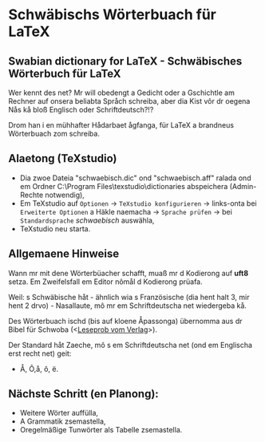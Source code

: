 # Schwäbischs Wörterbuach für LaTeX
## Swabian dictionary for LaTeX - Schwäbisches Wörterbuch für LaTeX

Wer kennt des net? Mr will obedengt a Gedicht oder a Gschichtle am Rechner auf onsera beliabta Språch schreiba, aber dia Kist vôr dr oegena Nås kå bloß Englisch oder Schriftdeutsch?!?

Drom han i en mühhafter Hådarbaet ågfanga, für LaTeX a brandneus Wörterbuach zom schreiba.

## Alaetong (TeXstudio)
- Dia zwoe Dateia "schwaebisch.dic" ond "schwaebisch.aff" ralada ond em Ordner C:\Program Files\texstudio\dictionaries abspeichera (Admin-Rechte notwendig),
- Em TeXstudio auf `Optionen` -> `TeXstudio konfigurieren` -> links-onta bei `Erweiterte Optionen` a Häkle naemacha -> `Sprache prüfen` -> bei `Standardsprache` *schwaebisch* auswähla,
- TeXstudio neu starta.

## Allgemaene Hinweise
Wann mr mit dene Wörterbüacher schafft, muaß mr d Kodierong auf **uft8** setza.  Em Zweifelsfall em Editor nômål d Kodierong prüafa.

Weil: s Schwäbische håt - ähnlich wia s Französische (dia hent halt 3, mir hent 2 drvo) - Nasallaute, mô mr em Schriftdeutscha net wiedergeba kå.

Des Wörterbuach ischd (bis auf kloene Åpassonga) übernomma aus dr Bibel für Schwoba (<[Leseprob vom Verlag](https://shop.schwaben-kultur.de/produkt/bibel-fuer-schwoba-download)>).

Der Standard håt Zaeche, mô s em Schriftdeutscha net (ond em Englischa erst recht net) geit:

- Å, Ô,å, ô, ë.

## Nächste Schritt (en Planong):

- Weitere Wörter auffülla,
- A Grammatik zsemastella, 
- Oregelmäßige Tunwörter als Tabelle zsemastella.
